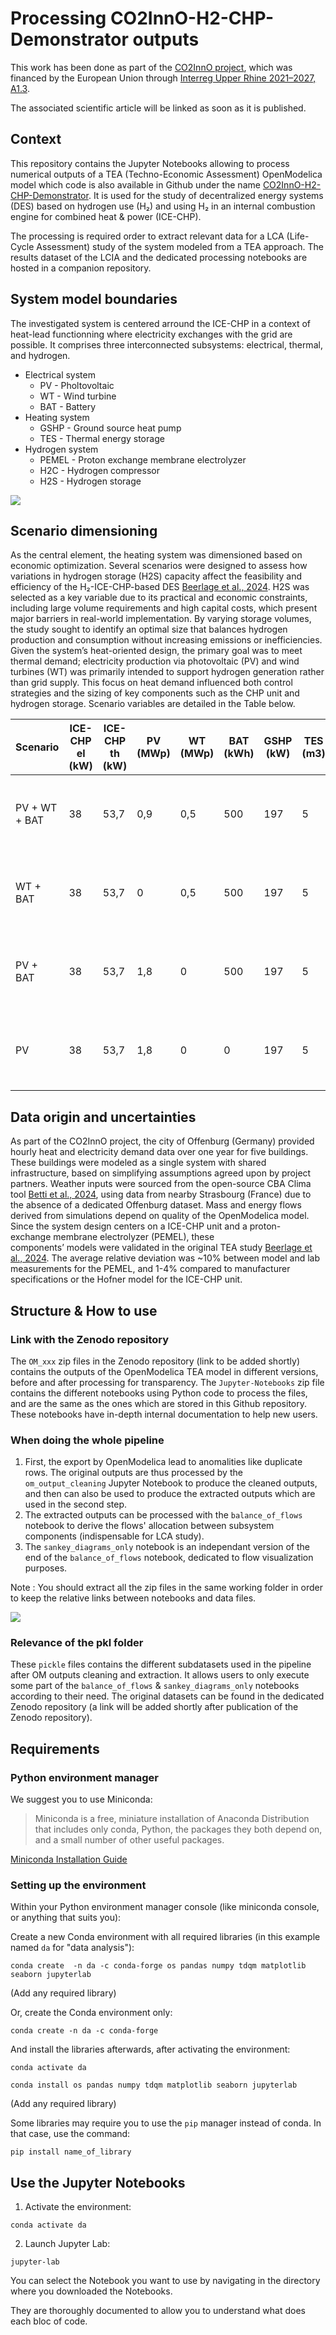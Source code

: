 # Processing CO2InnO-H2-CHP-Demonstrator outputs

This work has been done as part of the [CO2InnO project](https://co2inno.com/), which was financed by the European Union through [Interreg Upper Rhine 2021–2027, A1.3](https://www.interreg-rhin-sup.eu/projet/co2inno-laboratoire-vivant-pour-une-region-dinnovation-pilote-neutre-en-co2-developpement-de-solutions-energetiques-et-de-mobilite/). 

The associated scientific article will be linked as soon as it is published.

## Context

This repository contains the Jupyter Notebooks allowing to process numerical outputs of a TEA (Techno-Economic Assessment) OpenModelica model which code is also available in Github under the name [CO2InnO-H2-CHP-Demonstrator](https://github.com/IKKUengine/CO2InnO-H2-CHP-Demonstrator). It is used for the study of decentralized energy systems (DES) based on hydrogen use (H₂) and using H₂ in an internal combustion engine for combined heat & power (ICE-CHP). 

The processing is required order to extract relevant data for a LCA (Life-Cycle Assessment) study of the system modeled from a TEA approach. The results dataset of the LCIA and the dedicated processing notebooks are hosted in a companion repository.

## System model boundaries

The investigated system is centered arround the ICE-CHP in a context of heat-lead functionning where electricity exchanges with the grid are possible. It comprises three interconnected subsystems: electrical, thermal, and hydrogen.

- Electrical system
    - PV - Pholtovoltaic
    - WT - Wind turbine
    - BAT - Battery
- Heating system
    - GSHP - Ground source heat pump
    - TES - Thermal energy storage
- Hydrogen system
    - PEMEL - Proton exchange membrane electrolyzer
    - H2C - Hydrogen compressor
    - H2S - Hydrogen storage

<img src="img/SystemBoundaries.png">

## Scenario dimensioning

As the central element, the heating system was dimensioned based on economic optimization. Several scenarios were designed to assess how variations in hydrogen storage (H2S) capacity affect the feasibility and efficiency of the H₂-ICE-CHP-based DES [Beerlage et al., 2024](https://doi.org/10.3384/ecp20780 ). H2S was selected as a key variable due to its practical and economic constraints, including large volume requirements and high capital costs, which present major barriers in real-world implementation. By varying storage volumes, the study sought to identify an optimal size that balances hydrogen production and consumption without increasing emissions or inefficiencies. Given the system’s heat-oriented design, the primary goal was to meet thermal demand; electricity production via photovoltaic (PV) and wind turbines (WT) was primarily intended to support hydrogen generation rather than grid supply. This focus on heat demand influenced both control strategies and the sizing of key components such as the CHP unit and hydrogen storage. Scenario variables are detailed in the Table below.

| Scenario      | ICE-CHP el (kW) | ICE-CHP th (kW) | PV (MWp) | WT (MWp) | BAT (kWh) | GSHP (kW) | TES (m3) | PEMEL (MW) | H2S (m3)                      |
|---------------|-----------------|-----------------|----------|----------|-----------|-----------|----------|------------|-------------------------------|
| PV + WT + BAT | 38              | 53,7            | 0,9      | 0,5      | 500       | 197       | 5        | 0,5        | 1000, 500, 100, 50, 30, 10, 1 |
| WT + BAT      | 38              | 53,7            | 0        | 0,5      | 500       | 197       | 5        | 0,5        | 1000, 500, 100, 50, 30, 10, 1 |
| PV + BAT      | 38              | 53,7            | 1,8      | 0        | 500       | 197       | 5        | 0,5        | 1000, 500, 100, 50, 30, 10, 1 |
| PV            | 38              | 53,7            | 1,8      | 0        | 0         | 197       | 5        | 0,5        | 1000, 500, 100, 50, 30, 10, 1 |

## Data origin and uncertainties

As part of the CO2InnO project, the city of Offenburg (Germany) provided hourly heat and electricity demand data over one year for five buildings. These buildings were modeled as a single system with shared infrastructure, based on simplifying assumptions agreed upon by project partners. Weather inputs were sourced from the open-source CBA Clima tool [Betti et al., 2024](https://doi.org/10.1007/s12273-023-1090-5), using data from nearby Strasbourg (France) due to the absence of a dedicated Offenburg dataset. Mass and energy flows derived from simulations depend on quality of the OpenModelica model. Since the system design centers on a ICE-CHP unit and a proton-exchange membrane electrolyzer (PEMEL), these components’ models were validated in the original TEA study [Beerlage et al., 2024](https://doi.org/10.3384/ecp20780 ). The average relative deviation was ~10% between model and lab measurements for the PEMEL, and 1-4% compared to manufacturer specifications or the Hofner model for the ICE-CHP unit.

## Structure & How to use

### Link with the Zenodo repository

The `OM_xxx` zip files in the Zenodo repository (link to be added shortly) contains the outputs of the OpenModelica TEA model in different versions, before and after processing for transparency. The `Jupyter-Notebooks` zip file contains the different notebooks using Python code to process the files, and are the same as the ones which are stored in this Github repository. These notebooks have in-depth internal documentation to help new users.

### When doing the whole pipeline

1. First, the export by OpenModelica lead to anomalities like duplicate rows. The original outputs are thus processed by the `om_output_cleaning` Jupyter Notebook to produce the cleaned outputs, and then can also be used to produce the extracted outputs which are used in the second step.
2. The extracted outputs can be processed with the `balance_of_flows` notebook to derive the flows' allocation between subsystem components (indispensable for LCA study).
3. The `sankey_diagrams_only` notebook is an independant version of the end of the `balance_of_flows` notebook, dedicated to flow visualization purposes.

Note : You should extract all the zip files in the same working folder in order to keep the relative links between notebooks and data files.

<img src="img/SankeyDiagramsExample.png">

### Relevance of the pkl folder

These `pickle` files contains the different subdatasets used in the pipeline after OM outputs cleaning and extraction. It allows users to only execute some part of the `balance_of_flows` & `sankey_diagrams_only` notebooks according to their need. The original datasets can be found in the dedicated Zenodo repository (a link will be added shortly after publication of the Zenodo repository).

## Requirements

### Python environment manager

We suggest you to use Miniconda:

> Miniconda is a free, miniature installation of Anaconda Distribution that includes only conda, Python, the packages they both depend on, and a small number of other useful packages.

[Miniconda Installation Guide](https://www.anaconda.com/docs/getting-started/miniconda/main)

### Setting up the environment

Within your Python environment manager console (like miniconda console, or anything that suits you):

Create a new Conda environment with all required libraries (in this example named `da` for "data analysis"):

```
conda create  -n da -c conda-forge os pandas numpy tdqm matplotlib seaborn jupyterlab
```
(Add any required library)

Or, create the Conda environment only:

```
conda create -n da -c conda-forge
```

And install the libraries afterwards, after activating the environment:

```
conda activate da
```

```
conda install os pandas numpy tdqm matplotlib seaborn jupyterlab
```
(Add any required library)

Some libraries may require you to use  the `pip` manager instead of conda. In that case, use the command:

```
pip install name_of_library
```

## Use the Jupyter Notebooks

1.  Activate the environment:

```
conda activate da
```

2. Launch Jupyter Lab:

```
jupyter-lab
```
You can select the Notebook you want to use by navigating in the directory where you downloaded the Notebooks.

They are thoroughly documented to allow you to understand what does each bloc of code.
